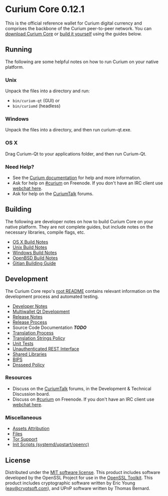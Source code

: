 Curium Core 0.12.1
=====================

This is the official reference wallet for Curium digital currency and comprises the backbone of the Curium peer-to-peer network. You can [download Curium Core](https://www.curium.org/downloads/) or [build it yourself](#building) using the guides below.

Running
---------------------
The following are some helpful notes on how to run Curium on your native platform.

### Unix

Unpack the files into a directory and run:

- `bin/curium-qt` (GUI) or
- `bin/curiumd` (headless)

### Windows

Unpack the files into a directory, and then run curium-qt.exe.

### OS X

Drag Curium-Qt to your applications folder, and then run Curium-Qt.

### Need Help?

* See the [Curium documentation](https://curium.atlassian.net/wiki/display/DOC)
for help and more information.
* Ask for help on [#curium](http://webchat.freenode.net?channels=curium) on Freenode. If you don't have an IRC client use [webchat here](http://webchat.freenode.net?channels=curium).
* Ask for help on the [CuriumTalk](https://curiumtalk.org/) forums.

Building
---------------------
The following are developer notes on how to build Curium Core on your native platform. They are not complete guides, but include notes on the necessary libraries, compile flags, etc.

- [OS X Build Notes](build-osx.md)
- [Unix Build Notes](build-unix.md)
- [Windows Build Notes](build-windows.md)
- [OpenBSD Build Notes](build-openbsd.md)
- [Gitian Building Guide](gitian-building.md)

Development
---------------------
The Curium Core repo's [root README](/README.md) contains relevant information on the development process and automated testing.

- [Developer Notes](developer-notes.md)
- [Multiwallet Qt Development](multiwallet-qt.md)
- [Release Notes](release-notes.md)
- [Release Process](release-process.md)
- Source Code Documentation ***TODO***
- [Translation Process](translation_process.md)
- [Translation Strings Policy](translation_strings_policy.md)
- [Unit Tests](unit-tests.md)
- [Unauthenticated REST Interface](REST-interface.md)
- [Shared Libraries](shared-libraries.md)
- [BIPS](bips.md)
- [Dnsseed Policy](dnsseed-policy.md)

### Resources
* Discuss on the [CuriumTalk](https://curiumtalk.org/) forums, in the Development & Technical Discussion board.
* Discuss on [#curium](http://webchat.freenode.net/?channels=curium) on Freenode. If you don't have an IRC client use [webchat here](http://webchat.freenode.net/?channels=curium).

### Miscellaneous
- [Assets Attribution](assets-attribution.md)
- [Files](files.md)
- [Tor Support](tor.md)
- [Init Scripts (systemd/upstart/openrc)](init.md)

License
---------------------
Distributed under the [MIT software license](http://www.opensource.org/licenses/mit-license.php).
This product includes software developed by the OpenSSL Project for use in the [OpenSSL Toolkit](https://www.openssl.org/). This product includes
cryptographic software written by Eric Young ([eay@cryptsoft.com](mailto:eay@cryptsoft.com)), and UPnP software written by Thomas Bernard.

